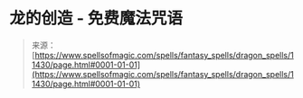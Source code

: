 <!--yml

category: 未分类

date: 2024-06-12 18:48:36

-->

# 龙的创造 - 免费魔法咒语

> 来源：[https://www.spellsofmagic.com/spells/fantasy_spells/dragon_spells/11430/page.html#0001-01-01](https://www.spellsofmagic.com/spells/fantasy_spells/dragon_spells/11430/page.html#0001-01-01)
